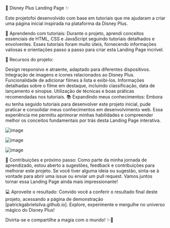 🚀 Disney Plus Landing Page ✨

Este projetofoi desenvolvido com base em tutoriais que me ajudaram a criar uma página inicial inspirada na plataforma da Disney Plus.

🎯 Aprendendo com tutoriais: Durante o projeto, aprendi conceitos essenciais de HTML, CSS e JavaScript seguindo tutoriais detalhados e envolventes. Esses tutoriais foram muito úteis, fornecendo informações valiosas e orientações passo a passo para criar esta Landing Page incrível.

🌟 Recursos do projeto:

Design responsivo e atraente, adaptado para diferentes dispositivos.
Integração de imagens e ícones relacionados ao Disney Plus.
Funcionalidade de adicionar filmes à lista e exibi-los.
Informações detalhadas sobre o filme em destaque, incluindo classificação, data de lançamento e sinopse.
Utilização de técnicas e boas práticas recomendadas nos tutoriais.
📚 Expandindo meus conhecimentos: Embora eu tenha seguido tutoriais para desenvolver este projeto inicial, pude praticar e consolidar meus conhecimentos em desenvolvimento web. Essa experiência me permitiu aprimorar minhas habilidades e compreender melhor os conceitos fundamentais por trás desta Landing Page interativa.

![image](https://github.com/PatrickGabrielSilva/patrickgabrielsilva.github.io/assets/110678439/d732f54a-763e-464f-996d-fee7ffb647c9)



![image](https://github.com/PatrickGabrielSilva/patrickgabrielsilva.github.io/assets/110678439/1de7119f-a2ad-4e2e-bfc3-4cd4145274bf)


![image](https://github.com/PatrickGabrielSilva/patrickgabrielsilva.github.io/assets/110678439/a60d817d-cca3-4e0d-bda0-f06392392e44)


🤝 Contribuições e próximo passo: Como parte da minha jornada de aprendizado, estou aberto a sugestões, feedback e contribuições para melhorar este projeto. Se você tiver alguma ideia ou sugestão, sinta-se à vontade para abrir uma issue ou enviar um pull request. Vamos juntos tornar essa Landing Page ainda mais impressionante!

💻 Aproveite o resultado: Convido você a conferir o resultado final deste projeto, acessando a página de demonstração [patrickgabrielsilva.github.io]. Explore, experimente e mergulhe no universo mágico do Disney Plus!

Divirta-se e compartilhe a magia com o mundo! ✨🎉

